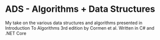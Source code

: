 ﻿# ADS - Algorithms + Data Structures

My take on the various data structures and algorithms presented in Introduction To Algorithms 3rd edition by Cormen et al. 
Written in C# and .NET Core